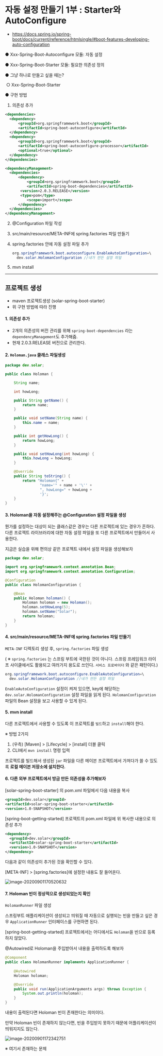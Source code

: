# 자동 설정 만들기 1부 : Starter와 AutoConfigure

* https://docs.spring.io/spring-boot/docs/current/reference/htmlsingle/#boot-features-developing-auto-configuration

● Xxx-Spring-Boot-Autoconfigure 모듈: 자동 설정

● Xxx-Spring-Boot-Starter 모듈: 필요한 의존성 정의

● 그냥 하나로 만들고 싶을 때는?

​	 ○ Xxx-Spring-Boot-Starter

● 구현 방법

1. 의존성 추가

  ```xml
  <dependencies>
  	<dependency>
  		<groupId>org.springframework.boot</groupId>
  		<artifactId>spring-boot-autoconfigure</artifactId>
  	</dependency>
  	<dependency>
  		<groupId>org.springframework.boot</groupId>
  		<artifactId>spring-boot-autoconfigure-processor</artifactId>
  		<optional>true</optional>
  	</dependency>
  </dependencies>
  
  <dependencyManagement>
  	<dependencies>
  		<dependency>
  			<groupId>org.springframework.boot</groupId>
  			<artifactId>spring-boot-dependencies</artifactId>
         <version>2.0.3.RELEASE</version>
         <type>pom</type>
  			<scope>import</scope>
  		</dependency>
  	</dependencies>
  </dependencyManagement>
  ```

  

2. @Configuration 파일 작성

3. src/main/resource/META-INF에 spring.factories 파일 만들기

4. spring.factories 안에 자동 설정 파일 추가

   ```java
   org.springframework.boot.autoconfigure.EnableAutoConfiguration=\
     dev.solar.HolomanConfiguration //내가 만든 설정 파일
   ```

5. mvn install

---

## 프로젝트 생성

* maven 프로젝트생성 (solar-spring-boot-starter)
* 위 구현 방법에 따라 진행

#### 1. 의존성 추가

* 2개의 의존성의 버전 관리를 위해 `spring-boot-dependencies` 라는 `dependencyManagement`도 추가해줌.
* 현재 2.0.3.RELEASE 버전으로 관리한다.



#### 2. `Holoman.java` 클래스 파일생성

```java
package dev.solar;

public class Holoman {

    String name;

    int howLong;

    public String getName() {
        return name;
    }

    public void setName(String name) {
        this.name = name;
    }

    public int getHowLong() {
        return howLong;
    }

    public void setHowLong(int howLong) {
        this.howLong = howLong;
    }

    @Override
    public String toString() {
        return "Holoman{" +
                "name='" + name + '\'' +
                ", howLong=" + howLong +
                '}';
    }
}
```



#### 3. Holoman을 자동 설정해주는 @Configuration 설정 파일을 생성

뭔가를 설정하는 대상이 되는 클래스같은 경우는 다른 프로젝트에 있는 경우가 흔하다. 다른 프로젝트 라이브러리에 대한 자동 설정 파일을 또 다른 프로젝트에서 만들어서 사용한다.

지금은 실습을 위해 편의상 같은 프로젝트 내에서 설정 파일을 생성해보자

```java
package dev.solar;

import org.springframework.context.annotation.Bean;
import org.springframework.context.annotation.Configuration;

@Configuration
public class HolomanConfiguration {

    @Bean
    public Holoman holoman() {
        Holoman holoman = new Holoman();
        holoman.setHowLong(5);
        holoman.setName("Solar");
        return holoman;
    }
}
```



#### 4. src/main/resource/META-INF에 spring.factories 파일 만들기

`META-INF` 디렉토리 생성 후, `spring.factories` 파일 생성

( ※ `spring.factories` 는 스프링 부트에 국한된 것이 아니다. 스프링 프레임워크 라이프 사이클에서도 활용되고 여러가지 용도로 쓰인다. `서비스 프로바이더` 와 같은 패턴이다.)

```java
org.springframework.boot.autoconfigure.EnableAutoConfiguration=\
  dev.solar.HolomanConfiguration //내가 만든 설정 파일
```

`EnableAutoConfiguration` 설정이 켜져 있으면, key에 해당하는 `dev.solar.HolomanConfiguration` 설정 파일을 읽게 된다. `HolomanConfiguration` 파일의 Bean 설정을 보고 사용할 수 있게 된다.



#### 5. mvn install

다른 프로젝트에서 사용할 수 있도록 이 프로젝트를 `빌드`하고 `install`해야 한다.

※ 방법 2가지

1. (우측) [Maven] > [Lifecycle] > [install] 더블 클릭
2. CLI에서 `mvn install`  명령 입력



프로젝트를 빌드해서 생성된 `jar` 파일을 다른 메이븐 프로젝트에서 가져다가 쓸 수 있도록 **로컬 메이븐 저장소에 설치한다.**



#### 6. 다른 외부 프로젝트에서 방금 만든 의존성을 추가해보자

[solar-spring-boot-starter] 의 pom.xml 파일에서 다음 내용을 복사

```xml
<groupId>dev.solar</groupId>
<artifactId>solar-spring-boot-starter</artifactId>
<version>1.0-SNAPSHOT</version>
```



[spring-boot-getting-started] 프로젝트의 pom.xml 파일에 위 복사한 내용으로 의존성 추가

```xml
<dependency>
  <groupId>dev.solar</groupId>
  <artifactId>solar-spring-boot-starter</artifactId>
  <version>1.0-SNAPSHOT</version>
</dependency>
```



다음과 같이 의존성이 추가된 것을 확인할 수 있다.

[META-INF] > [spring.factories]에 설정한 내용도 잘 들어온다.

![image-20200901170520632](images/image-20200901170520632.png)



#### 7. Holoman 빈이 정상적으로 생성되었는지 확인

`HolomanRunner` 파일 생성

스프링부트 애플리케이션이 생성되고 띄워질 때 자동으로 실행되는 빈을  만들고 싶은 경우 `ApplicationRunner` 인터페이스를 구현하면 된다.   

[spring-boot-getting-started] 프로젝트에서는 어디에서도 `Holoman`을 빈으로 등록하지 않았다.

@Autowired로 Holoman을 주입받아서 내용을 출력하도록 해보자

```java
@Component
public class HolomanRunner implements ApplicationRunner {
    
    @Autowired
    Holoman holoman;

    @Override
    public void run(ApplicationArguments args) throws Exception {
        System.out.println(holoman);
    }
}
```

내용이 출력된다면 Holoman 빈이 존재한다는 의미이다.

만약 Holoman 빈이 존재하지 않는다면, 빈을 주입받지 못하기 때문에 어플리케이션이 띄워지지도 않는다.

![image-20200901172342751](images/image-20200901172342751.png)



※ 여기서 존재하는 문제





















